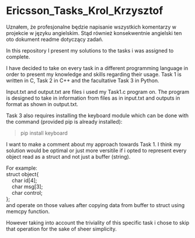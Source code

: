# Ericsson_Tasks_Krol_Krzysztof

Uznałem, że profesjonalne będzie napisanie wszystkich komentarzy w projekcie w języku angielskim. Stąd również konsekwentnie angielski ten oto dokument readme dotyczący zadań.

In this repository I present my solutions to the tasks i was assigned to complete.

I have decided to take on every task in a different programming language in order to present my knowledge and skills regarding their usage.
Task 1 is written in C, Task 2 in C++ and the facultative Task 3 in Python.

Input.txt and output.txt are files i used my Task1.c program on. The program is designed to take in information from files as in input.txt and outputs in format as shown in output.txt.

Task 3 also requires installing the keyboard module which can be done with the command (provided pip is already installed):
>pip install keyboard

I want to make a comment about my approach towards Task 1. I think my solution would be optimal or just more versitile if i opted to represent every object read as a struct and not just a buffer (string).

For example:<br/>
struct object{<br/>
&nbsp;&nbsp;&nbsp;&nbsp;char id[4];<br/>
&nbsp;&nbsp;&nbsp;&nbsp;char msg[3];<br/>
&nbsp;&nbsp;&nbsp;&nbsp;char control;<br/>
};<br/>
and operate on those values after copying data from buffer to struct using memcpy function.

However taking into account the triviality of this specific task i chose to skip that operation for the sake of sheer simplicity.
